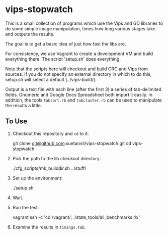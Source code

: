 # vips-stopwatch #

This is a small collection of programs which use the Vips and GD
libraries to do some simple image manipulation, times how long various
stages take and outputs the results.

The goal is to get a basic idea of just how fast the libs are.

For consistency, we use Vagrant to create a development VM and build
everything there.  The script 'setup.sh' does everything.

Note that the scripts here will checkout and build ORC and Vips from
sources.  If you do not specify an external directory in which to do
this, setup.sh will select a default (../vips-build/).

Output is a text file with each line (after the first 3) a series of
tab-delimited fields.  Gnumeric and Google Docs Spreadsheet both
import it easily.  In addition, the tools `tabsort.rb` and
`tabcluster.rb` can be used to manipulate the results a little.

## To Use ##

1) Checkout this repository and `cd` to it:

    git clone git@github.com:suetanvil/vips-stopwatch.git
    cd vips-stopwatch

2) Pick the path to the lib checkout directory:

    ./cfg_scripts/mk_builddir.sh ../stuff/

3) Set up the environment:

    ./setup.sh

4) Wait.

5) Run the test:

    vagrant ssh -c 'cd /vagrant/; ./stats_tools/all_benchmarks.rb '

6) Examine the results in `timings.tab`.


